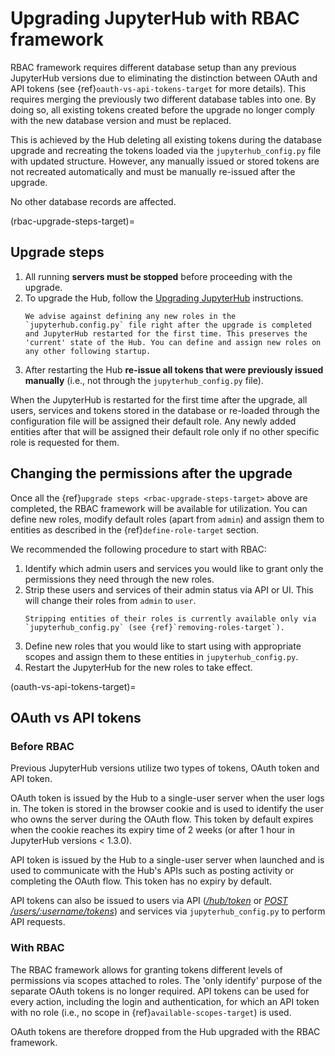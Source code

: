 # Upgrading JupyterHub with RBAC framework

RBAC framework requires different database setup than any previous JupyterHub versions due to eliminating the distinction between OAuth and API tokens (see {ref}`oauth-vs-api-tokens-target` for more details). This requires merging the previously two different database tables into one. By doing so, all existing tokens created before the upgrade no longer comply with the new database version and must be replaced.

This is achieved by the Hub deleting all existing tokens during the database upgrade and recreating the tokens loaded via the `jupyterhub_config.py` file with updated structure. However, any manually issued or stored tokens are not recreated automatically and must be manually re-issued after the upgrade.

No other database records are affected.

(rbac-upgrade-steps-target)=

## Upgrade steps

1. All running **servers must be stopped** before proceeding with the upgrade.
2. To upgrade the Hub, follow the [Upgrading JupyterHub](howto:upgrading-jupyterhub) instructions.
   ```{attention}
   We advise against defining any new roles in the `jupyterhub.config.py` file right after the upgrade is completed and JupyterHub restarted for the first time. This preserves the 'current' state of the Hub. You can define and assign new roles on any other following startup.
   ```
3. After restarting the Hub **re-issue all tokens that were previously issued manually** (i.e., not through the `jupyterhub_config.py` file).

When the JupyterHub is restarted for the first time after the upgrade, all users, services and tokens stored in the database or re-loaded through the configuration file will be assigned their default role. Any newly added entities after that will be assigned their default role only if no other specific role is requested for them.

## Changing the permissions after the upgrade

Once all the {ref}`upgrade steps <rbac-upgrade-steps-target>` above are completed, the RBAC framework will be available for utilization. You can define new roles, modify default roles (apart from `admin`) and assign them to entities as described in the {ref}`define-role-target` section.

We recommended the following procedure to start with RBAC:

1. Identify which admin users and services you would like to grant only the permissions they need through the new roles.
2. Strip these users and services of their admin status via API or UI. This will change their roles from `admin` to `user`.
   ```{note}
   Stripping entities of their roles is currently available only via `jupyterhub_config.py` (see {ref}`removing-roles-target`).
   ```
3. Define new roles that you would like to start using with appropriate scopes and assign them to these entities in `jupyterhub_config.py`.
4. Restart the JupyterHub for the new roles to take effect.

(oauth-vs-api-tokens-target)=

## OAuth vs API tokens

### Before RBAC

Previous JupyterHub versions utilize two types of tokens, OAuth token and API token.

OAuth token is issued by the Hub to a single-user server when the user logs in. The token is stored in the browser cookie and is used to identify the user who owns the server during the OAuth flow. This token by default expires when the cookie reaches its expiry time of 2 weeks (or after 1 hour in JupyterHub versions < 1.3.0).

API token is issued by the Hub to a single-user server when launched and is used to communicate with the Hub's APIs such as posting activity or completing the OAuth flow. This token has no expiry by default.

API tokens can also be issued to users via API ([_/hub/token_](jupyterhub-url) or [_POST /users/:username/tokens_](jupyterhub-rest-API)) and services via `jupyterhub_config.py` to perform API requests.

### With RBAC

The RBAC framework allows for granting tokens different levels of permissions via scopes attached to roles. The 'only identify' purpose of the separate OAuth tokens is no longer required. API tokens can be used for every action, including the login and authentication, for which an API token with no role (i.e., no scope in {ref}`available-scopes-target`) is used.

OAuth tokens are therefore dropped from the Hub upgraded with the RBAC framework.
